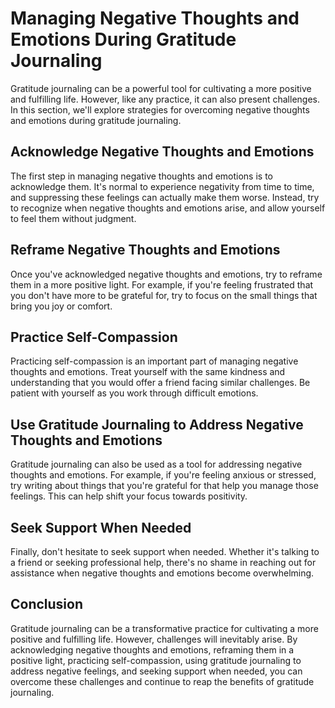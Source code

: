 Managing Negative Thoughts and Emotions During Gratitude Journaling
==========================================================================================================================

Gratitude journaling can be a powerful tool for cultivating a more positive and fulfilling life. However, like any practice, it can also present challenges. In this section, we'll explore strategies for overcoming negative thoughts and emotions during gratitude journaling.

Acknowledge Negative Thoughts and Emotions
------------------------------------------

The first step in managing negative thoughts and emotions is to acknowledge them. It's normal to experience negativity from time to time, and suppressing these feelings can actually make them worse. Instead, try to recognize when negative thoughts and emotions arise, and allow yourself to feel them without judgment.

Reframe Negative Thoughts and Emotions
--------------------------------------

Once you've acknowledged negative thoughts and emotions, try to reframe them in a more positive light. For example, if you're feeling frustrated that you don't have more to be grateful for, try to focus on the small things that bring you joy or comfort.

Practice Self-Compassion
------------------------

Practicing self-compassion is an important part of managing negative thoughts and emotions. Treat yourself with the same kindness and understanding that you would offer a friend facing similar challenges. Be patient with yourself as you work through difficult emotions.

Use Gratitude Journaling to Address Negative Thoughts and Emotions
------------------------------------------------------------------

Gratitude journaling can also be used as a tool for addressing negative thoughts and emotions. For example, if you're feeling anxious or stressed, try writing about things that you're grateful for that help you manage those feelings. This can help shift your focus towards positivity.

Seek Support When Needed
------------------------

Finally, don't hesitate to seek support when needed. Whether it's talking to a friend or seeking professional help, there's no shame in reaching out for assistance when negative thoughts and emotions become overwhelming.

Conclusion
----------

Gratitude journaling can be a transformative practice for cultivating a more positive and fulfilling life. However, challenges will inevitably arise. By acknowledging negative thoughts and emotions, reframing them in a positive light, practicing self-compassion, using gratitude journaling to address negative feelings, and seeking support when needed, you can overcome these challenges and continue to reap the benefits of gratitude journaling.
